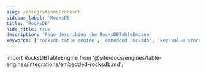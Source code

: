 ```yaml
---
slug: /integrations/rocksdb
sidebar_label: 'RocksDB'
title: 'RocksDB'
hide_title: true
description: 'Page describing the RocksDBTableEngine'
keywords: ['rocksdb table engine', 'embedded rocksdb', 'key-value storage']
---
```


import RocksDBTableEngine from '@site/docs/engines/table-engines/integrations/embedded-rocksdb.md';

<RocksDBTableEngine/>
